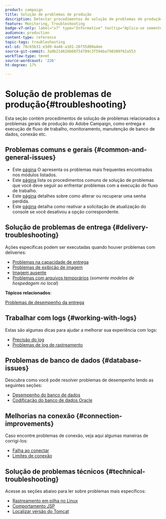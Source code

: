```yaml
---
product: campaign
title: Solução de problemas de produção
description: Detectar procedimentos de solução de problemas de produção relacionados à configuração, ao monitoramento, ao processo de upgrade, ao processamento de dados e ao procedimento de manutenção do banco de dados do Adobe Campaign
feature: Monitoring, Troubleshooting
badge-v7-only: label="v7" type="Informative" tooltip="Aplica-se somente ao Campaign Classic v7"
audience: production
content-type: reference
topic-tags: troubleshooting
exl-id: 78c65b31-e3d9-4a46-a101-26f35d00a4ee
source-git-commit: 3a9b21d626b60754789c3f594ba798309f62a553
workflow-type: tm+mt
source-wordcount: '226'
ht-degree: 17%

---
```


# Solução de problemas de produção{#troubleshooting}



Esta seção contém procedimentos de solução de problemas relacionados a problemas gerais de produção do Adobe Campaign, como entrega e execução de fluxo de trabalho, monitoramento, manutenção de banco de dados, conexão etc.

## Problemas comuns e gerais {#common-and-general-issues}

* Este [página](../../production/using/modules-and-frequent-issues.md) O apresenta os problemas mais frequentes encontrados nos módulos listados.
* Este [página](../../production/using/workflow-execution.md) lista os procedimentos comuns de solução de problemas que você deve seguir ao enfrentar problemas com a execução do fluxo de trabalho.
* Este [página](../../production/using/lost-password.md) detalhes sobre como alterar ou recuperar uma senha perdida.
* Este [página](../../production/using/console-update.md) detalha como reativar a solicitação de atualização do console se você desativou a opção correspondente.

## Solução de problemas de entrega {#delivery-troubleshooting}

Ações específicas podem ser executadas quando houver problemas com deliveries:
* [Problemas na capacidade de entrega](../../production/using/performance-and-throughput-issues.md#deliverability_issues)
* [Problemas de exibição de imagem](../../production/using/image-display-issues.md)
* [Imagem ausente](../../production/using/images-missing.md)
* [Problemas com arquivos temporários](../../production/using/temporary-files.md) (*somente modelos de hospedagem no local*)

**Tópicos relacionados**:

[Problemas de desempenho da entrega](../../delivery/using/delivery-performances.md)

## Trabalhar com logs {#working-with-logs}

Estas são algumas dicas para ajudar a melhorar sua experiência com logs:

* [Precisão do log](../../production/using/log-precision.md)
* [Problemas de log de rastreamento](../../production/using/tracking-logs-issues.md)

## Problemas de banco de dados {#database-issues}

Descubra como você pode resolver problemas de desempenho lendo as seguintes seções:

* [Desempenho do banco de dados](../../production/using/database-performances.md)
* [Codificação do banco de dados Oracle](../../production/using/encoding-of-the-oracle-database.md)

## Melhorias na conexão {#connection-improvements}

Caso encontre problemas de conexão, veja aqui algumas maneiras de corrigi-los:

* [Falha ao conectar](../../production/using/failure-to-connect.md)
* [Limites de conexão](../../production/using/connection-thresholds.md)

## Solução de problemas técnicos {#technical-troubleshooting}

Acesse as seções abaixo para ler sobre problemas mais específicos:

* [Rastreamento em pilha no Linux](../../production/using/stack-trace-in-linux.md)
* [Comportamento JSP](../../production/using/jsp-behavior.md)
* [Localizar versão do Tomcat](../../production/using/locate-tomcat-version.md)
